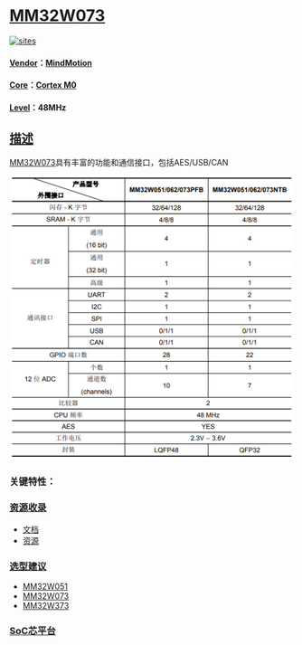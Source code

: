 ﻿# [MM32W073](https://github.com/SoCXin/MM32W073)

[![sites](http://182.61.61.133/link/resources/SoC.png)](http://www.SoC.Xin)

#### [Vendor](https://github.com/SoCXin/Vendor)：[MindMotion](http://www.mindmotion.com.cn/)
#### [Core](https://github.com/SoCXin/Cortex)：[Cortex M0](https://github.com/SoCXin/CM0)
#### [Level](https://github.com/SoCXin/Level)：48MHz

## [描述](https://github.com/SoCXin/MM32W073/wiki)

[MM32W073](https://github.com/SoCXin/MM32W073)具有丰富的功能和通信接口，包括AES/USB/CAN

[![sites](docs/MM32W073.png)](https://github.com/SoCXin/MM32W073)

### 关键特性：



### [资源收录](https://github.com/SoCXin/MM32W073)

* [文档](docs/)
* [资源](src/)

### [选型建议](https://github.com/SoCXin)

* [MM32W051](https://github.com/SoCXin/MM32W051)
* [MM32W073](https://github.com/SoCXin/MM32W073)
* [MM32W373](https://github.com/SoCXin/MM32W373)

###  [SoC芯平台](http://www.SoC.Xin)

